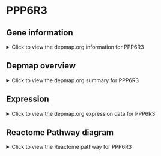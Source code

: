 <h1>PPP6R3</h1>

<h2>Gene information</h2>
<details>
  <summary>Click to view the depmap.org information for PPP6R3</summary>
  <p><a href="https://depmap.org/portal/gene/PPP6R3?tab=about" target="_BLANK">Open page in a new tab...</a></p>
  <iframe src="https://depmap.org/portal/gene/PPP6R3?tab=about" style="border:none;width:100%;height:800px"></iframe>
</details>

<h2>Depmap overview</h2>
<details>
  <summary>Click to view the depmap.org summary for PPP6R3</summary>
  <p><a href="https://depmap.org/portal/gene/PPP6R3?tab=overview" target="_BLANK">Open page in a new tab...</a></p>
  <iframe src="https://depmap.org/portal/gene/PPP6R3?tab=overview" style="border:none;width:100%;height:800px"></iframe>
</details>

<h2>Expression</h2>
<details>
  <summary>Click to view the depmap.org expression data for PPP6R3</summary>
  <p><a href="https://depmap.org/portal/gene/PPP6R3?tab=characterization" target="_BLANK">Open page in a new tab...</a></p>
  <iframe src="https://depmap.org/portal/gene/PPP6R3?tab=characterization" style="border:none;width:100%;height:800px"></iframe>
</details>



<h2>Reactome Pathway diagram</h2>
<details>
  <summary>Click to view the Reactome pathway for PPP6R3</summary>
  <p><a href="https://reactome.org/PathwayBrowser/#/R-HSA-204005" target="_BLANK">Open page in a new tab...</a></p>
  <p>COPII-mediated vesicle transport</p>
<iframe src="https://reactome.org/PathwayBrowser/#/R-HSA-204005" style="border:none;width:100%;height:800px"></iframe>
</details>




